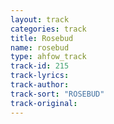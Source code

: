 ```yaml
---
layout: track
categories: track
title: Rosebud
name: rosebud
type: ahfow_track
track-id: 215
track-lyrics: 
track-author: 
track-sort: "ROSEBUD"
track-original: 
---
```

